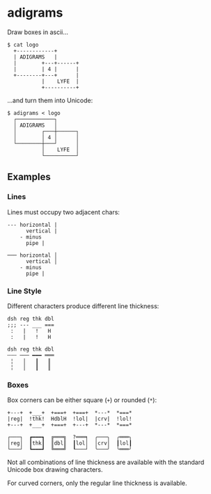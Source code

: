 # adigrams

Draw boxes in ascii...

```
$ cat logo
  +------------+
  | ADIGRAMS   |
  |        +---+------+
  |        | 4 |      |
  +--------+---+      |
           |    LYFE  |
           +----------+
```

...and turn them into Unicode:

```
$ adigrams < logo
  ┌────────────┐
  │ ADIGRAMS   │
  │        ┌───┼──────┐
  │        │ 4 │      │
  └────────┼───┘      │
           │    LYFE  │
           └──────────┘
```

## Examples

### Lines

Lines must occupy two adjacent chars:

```
--- horizontal |
      vertical |
    - minus
      pipe |
```

```
─── horizontal │
      vertical │
    - minus
      pipe |
```


### Line Style

Different characters produce different line thickness:

```
dsh reg thk dbl
;;; --- ___ ===
 :   |   !   H
 :   |   !   H

```

```
dsh reg thk dbl
╌╌╌ ─── ━━━ ═══
 ╎   │   ┃   ║
 ╎   │   ┃   ║
```


### Boxes

Box corners can be either square (`+`) or rounded (`*`):

```
+---+  +___+  +===+  +===+  *---*  *===*
|reg|  !thk!  HdblH  !lol|  |crv|  !lol!
+---+  +___+  +===+  +---+  *---*  *===*
```

```
┌───┐  ┏━━━┓  ╔═══╗  ?═══╕  ╭───╮  ╭═══╮
│reg│  ┃thk┃  ║dbl║  ┃lol│  │crv│  ┃lol┃
└───┘  ┗━━━┛  ╚═══╝  ┖───┘  ╰───╯  ╰═══╯
```

Not all combinations of line thickness are available with the standard Unicode
box drawing characters.

For curved corners, only the regular line thickness is available.

